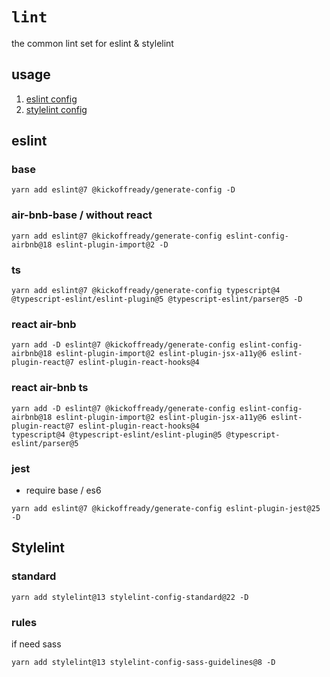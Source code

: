 # `lint`

the common lint set for eslint & stylelint

## usage
1. [eslint config](https://github.com/kickoffready/kickoff/tree/master/packages/lint/eslint)
2. [stylelint config](https://github.com/kickoffready/kickoff/blob/master/packages/lint/stylelint/rules.js)

## eslint

### base 

```
yarn add eslint@7 @kickoffready/generate-config -D
```


### air-bnb-base / without react 

```
yarn add eslint@7 @kickoffready/generate-config eslint-config-airbnb@18 eslint-plugin-import@2 -D
```

### ts

```
yarn add eslint@7 @kickoffready/generate-config typescript@4 @typescript-eslint/eslint-plugin@5 @typescript-eslint/parser@5 -D
```

### react air-bnb

```
yarn add -D eslint@7 @kickoffready/generate-config eslint-config-airbnb@18 eslint-plugin-import@2 eslint-plugin-jsx-a11y@6 eslint-plugin-react@7 eslint-plugin-react-hooks@4
```

### react air-bnb ts

```
yarn add -D eslint@7 @kickoffready/generate-config eslint-config-airbnb@18 eslint-plugin-import@2 eslint-plugin-jsx-a11y@6 eslint-plugin-react@7 eslint-plugin-react-hooks@4
typescript@4 @typescript-eslint/eslint-plugin@5 @typescript-eslint/parser@5
```

### jest

* require base / es6 

```
yarn add eslint@7 @kickoffready/generate-config eslint-plugin-jest@25 -D
```

## Stylelint

### standard

```
yarn add stylelint@13 stylelint-config-standard@22 -D
```

### rules
if need sass 

```
yarn add stylelint@13 stylelint-config-sass-guidelines@8 -D
```